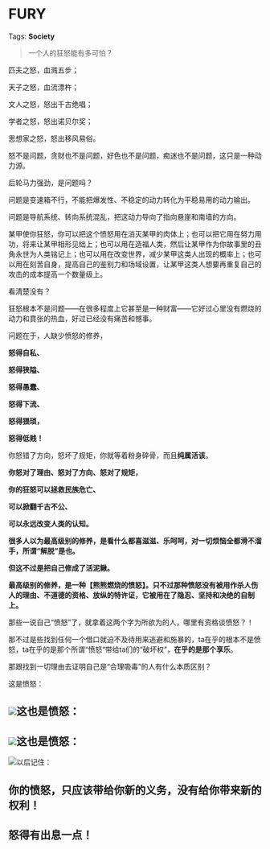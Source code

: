 # FURY

Tags: **Society**

> 一个人的狂怒能有多可怕？



匹夫之怒，血溅五步；

天子之怒，血流漂杵；

文人之怒，怒出千古绝唱；

学者之怒，怒出诺贝尔奖；

思想家之怒，怒出移风易俗。

  


怒不是问题，贪财也不是问题，好色也不是问题，痴迷也不是问题，这只是一种动力源。

后轮马力强劲，是问题吗？

问题是变速箱不行，不能把爆发性、不稳定的动力转化为平稳易用的动力输出。

问题是导航系统、转向系统混乱，把这动力导向了指向悬崖和南墙的方向。

某甲使你狂怒，你可以把这个愤怒用在消灭某甲的肉体上；也可以把它用在努力用功，将来让某甲相形见绌上；也可以用在造福人类，然后让某甲作为你故事里的丑角永世为人类铭记上；也可以用在改变世界，减少某甲这类人出现的概率上；也可以用在刻苦自身，提高自己的鉴别力和场域设置，让某甲这类人想要再重复自己的攻击的成本提高一个数量级上。

看清楚没有？

狂怒根本不是问题——在很多程度上它甚至是一种财富——它好过心里没有燃烧的动力和賁张的热血，好过已经没有痛苦和憾事。

问题在于，人缺少愤怒的修养，

**怒得自私、**

**怒得狭隘、**

**怒得愚蠢、**

**怒得下流、**

**怒得猥琐，**

**怒得低贱！**

  


你怒错了方向，怒坏了规矩，你就等着粉身碎骨，而且**纯属活该**。

**你怒对了理由、怒对了方向、怒对了规矩，**

**你的狂怒可以拯救民族危亡、**

**可以掀翻千古不公、**

**可以永远改变人类的认知。**

  


**很多人以为最高级别的修养，是看什么都喜滋滋、乐呵呵，对一切烦恼全都滑不溜手，所谓“解脱”是也。**

**但这不过是把自己修成了活泥鳅。**

  


**最高级别的修养，是一种【熊熊燃烧的愤怒】。只不过那种愤怒没有被用作杀人伤人的理由、不道德的资格、放纵的特许证，它被用在了隐忍、坚持和决绝的自制上。**

那些一说自己“愤怒”了，就拿着这两个字为所欲为的人，哪里有资格谈愤怒？！

那不过是些找到任何一个借口就迫不及待用来逃避和施暴的，ta在乎的根本不是愤怒，ta在乎的是那个所谓“愤怒“带给ta们的“破坏权”，**在乎的是那个享乐**。

那跟找到一切理由去证明自己是“合理吸毒”的人有什么本质区别？

这是愤怒：

![](https://pic2.zhimg.com/50/v2-747ee87414058b490f6f3d907d265daa_hd.jpg?source=1940ef5c)这也是愤怒：
------

![](https://pic4.zhimg.com/50/v2-643d796a49c2f1a6d2b2c100c4e403cb_hd.jpg?source=1940ef5c)这也是愤怒：
------

![](https://pic4.zhimg.com/50/v2-a6151c7c1d1856493ed38b1837cb8415_hd.jpg?source=1940ef5c)以后记住：

**你的愤怒，只应该带给你新的义务，没有给你带来新的权利！**
-------------------------------

  


**怒得有出息一点！**
------------



